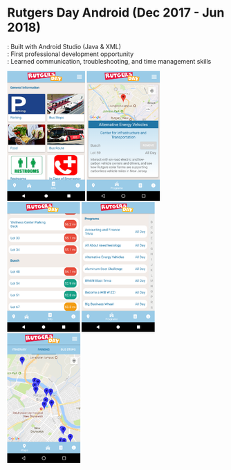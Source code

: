 # Rutgers Day Android (Dec 2017 - Jun 2018)

: Built with Android Studio (Java & XML) <br />
: First professional development opportunity <br />
: Learned communication, troubleshooting, and time management skills <br />

<p align="left">
<img src="Screenshots/Screenshot_1.png" height="300" title="Screenshot 1">
<img src="Screenshots/Screenshot_2.PNG" height="300" title="Screenshot 2">
<img src="Screenshots/Screenshot_3.PNG" height="300" title="Screenshot 3">
<img src="Screenshots/Screenshot_4.PNG" height="300" title="Screenshot 4">
<img src="Screenshots/Screenshot_20180418-012314 (1).png" height="300" title="Screenshot 5">
</p>
